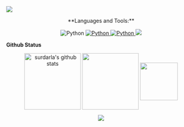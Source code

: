 
<img src="https://capsule-render.vercel.app/api?type=waving&color=gradient&height=200&section=header&animation=fadeIn&text=Surdarla&fontSize=50&" />


<p align='center'>**Languages and Tools:**</p>
<p align='center'>
    <img alt="Python" src ="https://img.shields.io/badge/python-3776AB.svg?&style=for-the-badge&logo=python&logoColor=white"/>
  </a>
  <a href="https://pytorch.org/docs/stable/index.html">
    <img alt="Python" src ="https://img.shields.io/badge/pytorch-EE4C2C.svg?&style=for-the-badge&logo=pytorch&logoColor=white"/>
  </a>
  <a href="https://pytorch-lightning.readthedocs.io/en/latest/?_ga=2.125175938.920785858.1656556543-1137010303.1655971538">
    <img alt="Python" src ="https://img.shields.io/badge/pytorch_lightning-792EE5.svg?&style=for-the-badge&logo=pytorch-lightning&logoColor=white"/>
  </a>
  <a href="#demo">
    <img src="https://img.shields.io/badge/DEMO%20-%234FC08D.svg?&style=for-the-badge&&logoColor=white"/>
  </a>
</p>

 
**Github Status**
<!-- github stats -->
<p align=center>
  <img align="center" height=150 src="https://github-readme-stats.vercel.app/api?username=surdarla&include_all_commits=true&show_icons=true&theme=onedark&hide_border=true" alt="surdarla's github stats" />
  <img align="center" height=150 src="https://github-readme-stats.vercel.app/api/top-langs/?username=surdarla&layout=compact&theme=onedark&hide_border=true" />
<!-- github tropies  -->
  <img align='center' height=100 src='https://github-profile-trophy.vercel.app/?username=surdarla&theme=onedark&margin-w=15&no-frame=true'>
</p>


<!-- github hits -->
<p align=center>
<img align='center' src='https://hits.seeyoufarm.com/api/count/incr/badge.svg?url=https%3A%2F%2Fgithub.com%2Fsurdarla&count_bg=%23A9A9A9&title_bg=%23787878&icon=github.svg&icon_color=%23000000&title=hits&edge_flat=false'>
</p>


